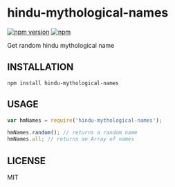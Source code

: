 # hindu-mythological-names
[![npm version](https://badge.fury.io/js/hindu-mythological-names.svg)](https://badge.fury.io/js/hindu-mythological-names)
[![npm](https://img.shields.io/npm/l/express.svg?maxAge=2592000)]()

Get random hindu mythological name 

## INSTALLATION
```shell
npm install hindu-mythological-names
```

## USAGE

```javascript
var hmNames = require('hindu-mythological-names');

hmNames.random(); // returns a random name 
hmNames.all; // returns an Array of names 

```

## LICENSE
MIT
